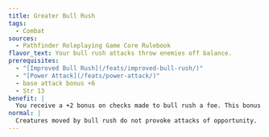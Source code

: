 ```yaml
---
title: Greater Bull Rush
tags:
  - Combat
sources:
  - Pathfinder Roleplaying Game Core Rulebook
flavor_text: Your bull rush attacks throw enemies off balance.
prerequisites:
  - "[Improved Bull Rush](/feats/improved-bull-rush/)"
  - "[Power Attack](/feats/power-attack/)"
  - base attack bonus +6
  - Str 13
benefit: |
  You receive a +2 bonus on checks made to bull rush a foe. This bonus stacks with the bonus granted by [Improved Bull Rush](/feats/improved-bull-rush/). Whenever you bull rush an opponent, his movement provokes attacks of opportunity from all of your allies (but not you).
normal: |
  Creatures moved by bull rush do not provoke attacks of opportunity.
---
```


